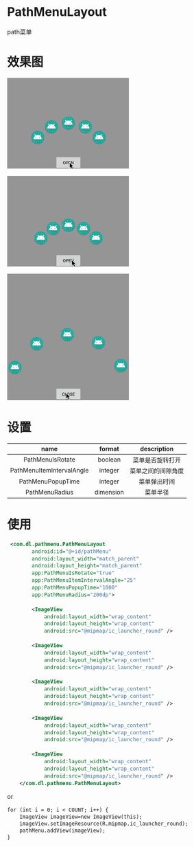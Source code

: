 # PathMenuLayout
path菜单
# 效果图
![image](https://github.com/dalong982242260/PathMenuLayout/blob/master/gif/menu.gif?raw=true)

![image](https://github.com/dalong982242260/PathMenuLayout/blob/master/gif/menu1.gif?raw=true)

![image](https://github.com/dalong982242260/PathMenuLayout/blob/master/gif/menu2.gif?raw=true)

# 设置
|name|format|description|
|:---:|:---:|:---:|
| PathMenuIsRotate | boolean |菜单是否旋转打开
| PathMenuItemIntervalAngle | integer |菜单之间的间隙角度
| PathMenuPopupTime | integer |菜单弹出时间
| PathMenuRadius | dimension |菜单半径

# 使用

```xml
 <com.dl.pathmenu.PathMenuLayout
        android:id="@+id/pathMenu"
        android:layout_width="match_parent"
        android:layout_height="match_parent"
        app:PathMenuIsRotate="true"
        app:PathMenuItemIntervalAngle="25"
        app:PathMenuPopupTime="1000"
        app:PathMenuRadius="200dp">

        <ImageView
            android:layout_width="wrap_content"
            android:layout_height="wrap_content"
            android:src="@mipmap/ic_launcher_round" />

        <ImageView
            android:layout_width="wrap_content"
            android:layout_height="wrap_content"
            android:src="@mipmap/ic_launcher_round" />

        <ImageView
            android:layout_width="wrap_content"
            android:layout_height="wrap_content"
            android:src="@mipmap/ic_launcher_round" />

        <ImageView
            android:layout_width="wrap_content"
            android:layout_height="wrap_content"
            android:src="@mipmap/ic_launcher_round" />

        <ImageView
            android:layout_width="wrap_content"
            android:layout_height="wrap_content"
            android:src="@mipmap/ic_launcher_round" />
    </com.dl.pathmenu.PathMenuLayout>

```

or

```
for (int i = 0; i < COUNT; i++) {
    ImageView imageView=new ImageView(this);
    imageView.setImageResource(R.mipmap.ic_launcher_round);
    pathMenu.addView(imageView);
}
```